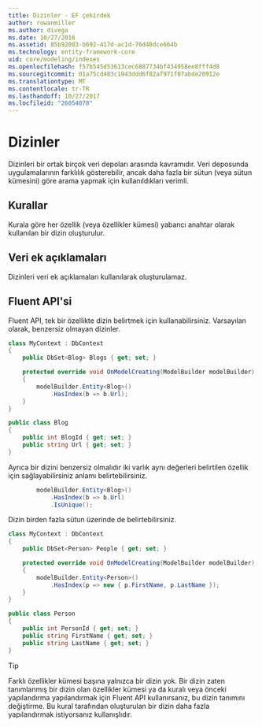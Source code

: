```yaml
---
title: Dizinler - EF çekirdek
author: rowanmiller
ms.author: divega
ms.date: 10/27/2016
ms.assetid: 85b92003-b692-417d-ac1d-76d40dce664b
ms.technology: entity-framework-core
uid: core/modeling/indexes
ms.openlocfilehash: f57b545d53613cec6887734bf434958ee8fff4d8
ms.sourcegitcommit: 01a75cd483c1943ddd6f82af971f07abde20912e
ms.translationtype: MT
ms.contentlocale: tr-TR
ms.lasthandoff: 10/27/2017
ms.locfileid: "26054078"
---
```

# <a name="indexes"></a>Dizinler

Dizinleri bir ortak birçok veri depoları arasında kavramıdır. Veri deposunda uygulamalarının farklılık gösterebilir, ancak daha fazla bir sütun (veya sütun kümesini) göre arama yapmak için kullanıldıkları verimli.

## <a name="conventions"></a>Kurallar

Kurala göre her özellik (veya özellikler kümesi) yabancı anahtar olarak kullanılan bir dizin oluşturulur.

## <a name="data-annotations"></a>Veri ek açıklamaları

Dizinleri veri ek açıklamaları kullanılarak oluşturulamaz.

## <a name="fluent-api"></a>Fluent API'si

Fluent API, tek bir özellikte dizin belirtmek için kullanabilirsiniz. Varsayılan olarak, benzersiz olmayan dizinler.

<!-- [!code-csharp[Main](samples/core/Modeling/FluentAPI/Samples/Index.cs?highlight=7,8)] -->
``` csharp
class MyContext : DbContext
{
    public DbSet<Blog> Blogs { get; set; }

    protected override void OnModelCreating(ModelBuilder modelBuilder)
    {
        modelBuilder.Entity<Blog>()
            .HasIndex(b => b.Url);
    }
}

public class Blog
{
    public int BlogId { get; set; }
    public string Url { get; set; }
}
```

Ayrıca bir dizini benzersiz olmalıdır iki varlık aynı değerleri belirtilen özellik için sağlayabilirsiniz anlamı belirtebilirsiniz.

<!-- [!code-csharp[Main](samples/core/Modeling/FluentAPI/Samples/IndexUnique.cs?highlight=3)] -->
``` csharp
        modelBuilder.Entity<Blog>()
            .HasIndex(b => b.Url)
            .IsUnique();
```

Dizin birden fazla sütun üzerinde de belirtebilirsiniz.

<!-- [!code-csharp[Main](samples/core/Modeling/FluentAPI/Samples/IndexComposite.cs?highlight=7,8)] -->
``` csharp
class MyContext : DbContext
{
    public DbSet<Person> People { get; set; }

    protected override void OnModelCreating(ModelBuilder modelBuilder)
    {
        modelBuilder.Entity<Person>()
            .HasIndex(p => new { p.FirstName, p.LastName });
    }
}

public class Person
{
    public int PersonId { get; set; }
    public string FirstName { get; set; }
    public string LastName { get; set; }
}
```

> [!TIP]  
> Farklı özellikler kümesi başına yalnızca bir dizin yok. Bir dizin zaten tanımlanmış bir dizin olan özellikler kümesi ya da kuralı veya önceki yapılandırma yapılandırmak için Fluent API kullanırsanız, bu dizin tanımını değiştirme. Bu kural tarafından oluşturulan bir dizin daha fazla yapılandırmak istiyorsanız kullanışlıdır.
